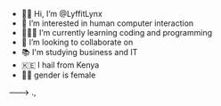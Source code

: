 - 👋🏾 Hi, I’m @LyffitLynx
- 👀 I’m interested in human computer interaction 
- 👩🏾‍🏫 I’m currently learning coding and programming 
- 💞️ I’m looking to collaborate on 
- 📚 I'm studying business and IT 
- 🇰🇪 I hail from Kenya
- 👸🏾 gender is female 
 

--->
.,
